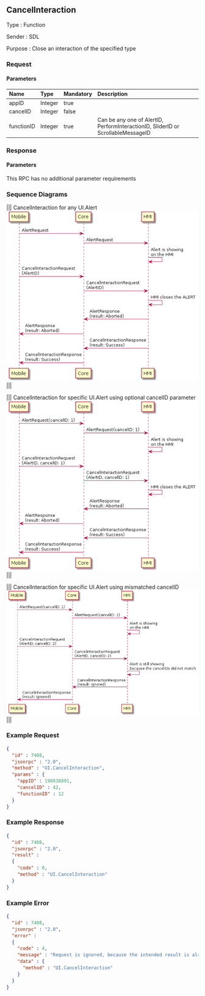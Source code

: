 ## CancelInteraction

Type
: Function

Sender
: SDL

Purpose
: Close an interaction of the specified type

### Request

#### Parameters

|Name|Type|Mandatory|Description|
|:---|:---|:--------|:---------|
|appID|Integer|true||
|cancelID|Integer|false||
|functionID|Integer|true|Can be any one of AlertID, PerformInteractionID, SliderID or ScrollableMessageID|

### Response

#### Parameters

This RPC has no additional parameter requirements

### Sequence Diagrams
|||
CancelInteraction for any UI.Alert
![CancelInteraction](./assets/CancelInteractionAnyAlert.png)
|||

|||
CancelInteraction for specific UI.Alert using optional cancelID parameter
![CancelInteraction](./assets/CancelInteractionSpecificAlert.png)
|||

|||
CancelInteraction for specific UI.Alert using mismatched cancelID
![CancelInteraction](./assets/CancelInteractionSpecificAlertWrong.png)
|||

### Example Request

```json
{
  "id" : 7408,
  "jsonrpc" : "2.0",
  "method" : "UI.CancelInteraction",
  "params" : {
    "appID" : 190838891,
    "cancelID" : 42,
    "functionID" : 12
  }
}
```

### Example Response

```json
{
  "id" : 7408,
  "jsonrpc" : "2.0",
  "result" :
  {
    "code" : 0,
    "method" : "UI.CancelInteraction"
  }
}
```

### Example Error

```json
{
  "id" : 7408,
  "jsonrpc" : "2.0",
  "error" :
  {
    "code" : 4,
    "message" : "Request is ignored, because the intended result is already in effect.",
    "data" : {
      "method" : "UI.CancelInteraction"
    }
  }
}
```
